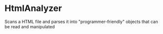 # HtmlAnalyzer
 Scans a HTML file and parses it into "programmer-friendly" objects that can be read and manipulated
